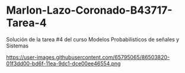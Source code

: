 # Marlon-Lazo-Coronado-B43717-Tarea-4

Solución de la tarea #4 del curso Modelos Probabilisticos de señales y Sistemas

https://user-images.githubusercontent.com/65795065/86503820-01f3dd00-bd6f-11ea-9dc1-dce00ee46554.png
